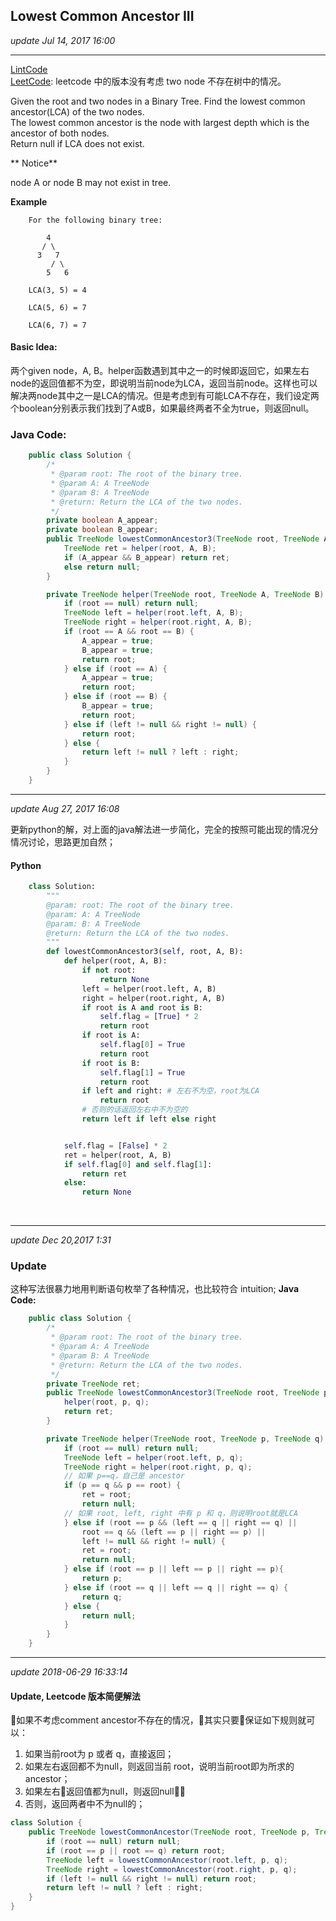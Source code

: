 ## Lowest Common Ancestor III
_update Jul 14, 2017 16:00_

---
[LintCode](http://www.lintcode.com/en/problem/lowest-common-ancestor-iii/)  
[LeetCode](https://leetcode.com/problems/lowest-common-ancestor-of-a-binary-tree/description/): leetcode 中的版本没有考虑 two node 不存在树中的情况。

Given the root and two nodes in a Binary Tree. Find the lowest common ancestor(LCA) of the two nodes.  
The lowest common ancestor is the node with largest depth which is the ancestor of both nodes.  
Return null if LCA does not exist.

** Notice**  

node A or node B may not exist in tree.  

**Example**  

        For the following binary tree:

            4
           / \
          3   7
             / \
            5   6

        LCA(3, 5) = 4

        LCA(5, 6) = 7

        LCA(6, 7) = 7

#### Basic Idea:
两个given node，A, B。helper函数遇到其中之一的时候即返回它，如果左右node的返回值都不为空，即说明当前node为LCA，返回当前node。这样也可以解决两node其中之一是LCA的情况。但是考虑到有可能LCA不存在，我们设定两个boolean分别表示我们找到了A或B，如果最终两者不全为true，则返回null。

### Java Code:
```java
    public class Solution {
        /*
         * @param root: The root of the binary tree.
         * @param A: A TreeNode
         * @param B: A TreeNode
         * @return: Return the LCA of the two nodes.
         */
        private boolean A_appear;
        private boolean B_appear;
        public TreeNode lowestCommonAncestor3(TreeNode root, TreeNode A, TreeNode B) {
            TreeNode ret = helper(root, A, B);
            if (A_appear && B_appear) return ret;
            else return null;
        }

        private TreeNode helper(TreeNode root, TreeNode A, TreeNode B) {
            if (root == null) return null;
            TreeNode left = helper(root.left, A, B);
            TreeNode right = helper(root.right, A, B);
            if (root == A && root == B) {
                A_appear = true;
                B_appear = true;
                return root;
            } else if (root == A) {
                A_appear = true;
                return root;
            } else if (root == B) {
                B_appear = true;
                return root;
            } else if (left != null && right != null) {
                return root;
            } else {
                return left != null ? left : right;
            }
        }
    }
```

---
_update Aug 27, 2017  16:08_

更新python的解，对上面的java解法进一步简化，完全的按照可能出现的情况分情况讨论，思路更加自然；
#### Python
```python
    class Solution:
        """
        @param: root: The root of the binary tree.
        @param: A: A TreeNode
        @param: B: A TreeNode
        @return: Return the LCA of the two nodes.
        """
        def lowestCommonAncestor3(self, root, A, B):
            def helper(root, A, B):
                if not root:
                    return None
                left = helper(root.left, A, B)
                right = helper(root.right, A, B)
                if root is A and root is B:
                    self.flag = [True] * 2
                    return root
                if root is A:
                    self.flag[0] = True
                    return root
                if root is B:
                    self.flag[1] = True
                    return root
                if left and right: # 左右不为空，root为LCA
                    return root
                # 否则的话返回左右中不为空的
                return left if left else right


            self.flag = [False] * 2
            ret = helper(root, A, B)
            if self.flag[0] and self.flag[1]:
                return ret
            else:
                return None
```
<br>

---
_update Dec 20,2017  1:31_

### Update
这种写法很暴力地用判断语句枚举了各种情况，也比较符合 intuition;
**Java Code:**
```java
    public class Solution {
        /*
         * @param root: The root of the binary tree.
         * @param A: A TreeNode
         * @param B: A TreeNode
         * @return: Return the LCA of the two nodes.
         */
        private TreeNode ret;
        public TreeNode lowestCommonAncestor3(TreeNode root, TreeNode p, TreeNode q) {
            helper(root, p, q);
            return ret;
        }

        private TreeNode helper(TreeNode root, TreeNode p, TreeNode q) {
            if (root == null) return null;
            TreeNode left = helper(root.left, p, q);
            TreeNode right = helper(root.right, p, q);
            // 如果 p==q，自己是 ancestor
            if (p == q && p == root) {
                ret = root;
                return null;
            // 如果 root, left, right 中有 p 和 q，则说明root就是LCA
            } else if (root == p && (left == q || right == q) ||
                root == q && (left == p || right == p) ||
                left != null && right != null) {
                ret = root;
                return null;
            } else if (root == p || left == p || right == p){
                return p;
            } else if (root == q || left == q || right == q) {
                return q;
            } else {
                return null;
            }
        }
    }
```

---
_update 2018-06-29 16:33:14_

#### Update, Leetcode 版本简便解法
如果不考虑comment ancestor不存在的情况，其实只要保证如下规则就可以：
1. 如果当前root为 p 或者 q，直接返回；
2. 如果左右返回都不为null，则返回当前 root，说明当前root即为所求的ancestor；
3. 如果左右返回值都为null，则返回null；
4. 否则，返回两者中不为null的；

```java
class Solution {
    public TreeNode lowestCommonAncestor(TreeNode root, TreeNode p, TreeNode q) {
        if (root == null) return null;
        if (root == p || root == q) return root;
        TreeNode left = lowestCommonAncestor(root.left, p, q);
        TreeNode right = lowestCommonAncestor(root.right, p, q);
        if (left != null && right != null) return root;
        return left != null ? left : right;
    }
}
```
